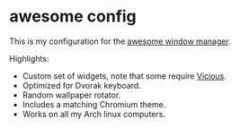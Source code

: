 # awesome config

This is my configuration for the [awesome window manager](http://awesome.naquadah.org).

Highlights:

* Custom set of widgets, note that some require [Vicious](http://git.sysphere.org/vicious).
* Optimized for Dvorak keyboard.
* Random wallpaper rotator.
* Includes a matching Chromium theme.
* Works on all my Arch linux computers.
